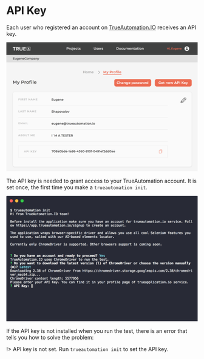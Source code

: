 # API Key

Each user who registered an account on [TrueAutomation.IO](https://trueautomation.io) receives an API key.

![API Key Сloud](../_images/api-key.png 'API Key Сloud')

The API key is needed to grant access to your TrueAutomation account. It is set once, the first time you make a `trueautomation init`.

![API Key Сlient](../_images/api-key-client.png 'API Key Сlient')

If the API key is not installed when you run the test, there is an error that tells you how to solve the problem:

!> API key is not set. Run `trueautomation init` to set the API key.
